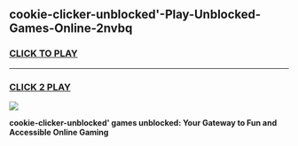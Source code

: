 
## cookie-clicker-unblocked'-Play-Unblocked-Games-Online-2nvbq
<h3>
<a href="https://premium76.site?title=cookie-clicker-unblocked'&ref=25A">CLICK TO PLAY</a></h3>
<hr>

<h3>
<a href="https://premium76.site?title=cookie-clicker-unblocked'&ref=25A">CLICK 2 PLAY</a>
  
</h3>

<a href="https://premium76.site?title=cookie-clicker-unblocked'&ref=25A"><img src="https://clearcache.store/games.png"></a>


**cookie-clicker-unblocked' games unblocked: Your Gateway to Fun and Accessible Online Gaming**
